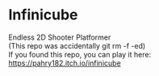 # Infinicube
Endless 2D Shooter Platformer<br />
(This repo was accidentally git rm -f -ed)<br />
If you found this repo, you can play it here: https://pahry182.itch.io/infinicube
